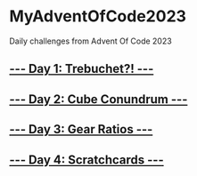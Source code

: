# MyAdventOfCode2023

Daily challenges from Advent Of Code 2023

## [--- Day 1: Trebuchet?! ---](https://adventofcode.com/2023/day/1)

## [--- Day 2: Cube Conundrum ---](https://adventofcode.com/2023/day/2)

## [--- Day 3: Gear Ratios ---](https://adventofcode.com/2023/day/3)

## [--- Day 4: Scratchcards ---](https://adventofcode.com/2023/day/4)
